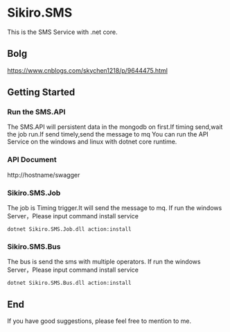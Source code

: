 # Sikiro.SMS
This is the SMS Service with .net core.

## Bolg
https://www.cnblogs.com/skychen1218/p/9644475.html

## Getting Started

### Run the SMS.API
The SMS.API will persistent data in the mongodb on first.If timing send,wait the job run.If send timely,send the message to mq
You can run the API Service on the windows and linux with dotnet core runtime.

### API Document
http://hostname/swagger

### Sikiro.SMS.Job
The job is Timing trigger.It will send the message to mq.
If run the windows Server，Please input command install service
```
dotnet Sikiro.SMS.Job.dll action:install
```

### Sikiro.SMS.Bus
The bus is send the sms with multiple operators.
If run the windows Server，Please input command install service
```
dotnet Sikiro.SMS.Bus.dll action:install
```

## End
If you have good suggestions, please feel free to mention to me.

